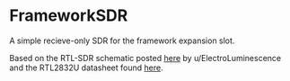 # FrameworkSDR
A simple recieve-only SDR for the framework expansion slot.

Based on the RTL-SDR schematic posted [here](https://www.reddit.com/media?url=https%3A%2F%2Fi.redd.it%2Fuqo56c85yoi61.png) by u/ElectroLuminescence and the 
RTL2832U datasheet found [here](https://www.kechuang.org/r/303602).
